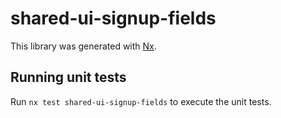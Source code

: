 # shared-ui-signup-fields

This library was generated with [Nx](https://nx.dev).

## Running unit tests

Run `nx test shared-ui-signup-fields` to execute the unit tests.
